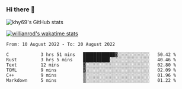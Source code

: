 ### Hi there 👋



![khy69's GitHub stats](https://github-readme-stats.vercel.app/api?username=khy69&show_icons=true&theme=tokyonight)


[![willianrod's wakatime stats](https://github-readme-stats.vercel.app/api/wakatime?username=hengyue&show_icons=true&theme=tokyonight)](https://github.com/anuraghazra/github-readme-stats)

<!--START_SECTION:waka-->

```text
From: 10 August 2022 - To: 20 August 2022

C            3 hrs 51 mins   ████████████▓░░░░░░░░░░░░   50.42 %
Rust         3 hrs 5 mins    ██████████░░░░░░░░░░░░░░░   40.46 %
Text         12 mins         ▓░░░░░░░░░░░░░░░░░░░░░░░░   02.80 %
TOML         9 mins          ▓░░░░░░░░░░░░░░░░░░░░░░░░   02.09 %
C++          9 mins          ▒░░░░░░░░░░░░░░░░░░░░░░░░   01.96 %
Markdown     5 mins          ▒░░░░░░░░░░░░░░░░░░░░░░░░   01.22 %
```

<!--END_SECTION:waka-->



<!--
**khy69/khy69** is a ✨ _special_ ✨ repository because its `README.md` (this file) appears on your GitHub profile.

Here are some ideas to get you started:

- 🔭 I’m currently working on ...
- 🌱 I’m currently learning ...
- 👯 I’m looking to collaborate on ...
- 🤔 I’m looking for help with ...
- 💬 Ask me about ...
- 📫 How to reach me: ...
- 😄 Pronouns: ...
- ⚡ Fun fact: ...
-->
